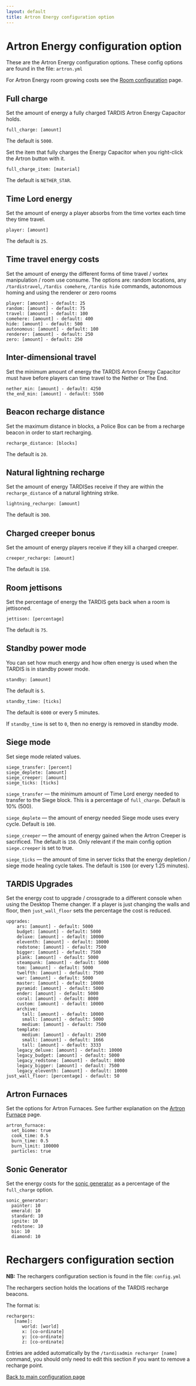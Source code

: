 ```yaml
---
layout: default
title: Artron Energy configuration option
---
```


# Artron Energy configuration option

These are the Artron Energy configuration options. These config options are found in the file: `artron.yml`

For Artron Energy room growing costs see the [Room configuration](configuration-rooms.html) page.

## Full charge

Set the amount of energy a fully charged TARDIS Artron Energy Capacitor holds.

    full_charge: [amount]

The default is `5000`.

Set the item that fully charges the Energy Capacitor when you right-click the Artron button with it.

    full_charge_item: [material]

The default is `NETHER_STAR`.

## Time Lord energy

Set the amount of energy a player absorbs from the time vortex each time they time travel.

    player: [amount]

The default is `25`.

## Time travel energy costs

Set the amount of energy the different forms of time travel / vortex manipulation / room use consume. The options are: random locations, any `/tardistravel`, `/tardis comehere`, `/tardis hide` commands, autonomous homing and using the renderer or zero rooms

    player: [amount] - default: 25
    random: [amount] - default: 75
    travel: [amount] - default: 100
    comehere: [amount] - default: 400
    hide: [amount] - default: 500
    autonomous: [amount] - default: 100
    renderer: [amount] - default: 250
    zero: [amount] - default: 250

## Inter-dimensional travel

Set the minimum amount of energy the TARDIS Artron Energy Capacitor must have before players can time travel to the Nether or The End.

    nether_min: [amount] - default: 4250
    the_end_min: [amount] - default: 5500

## Beacon recharge distance

Set the maximum distance in blocks, a Police Box can be from a recharge beacon in order to start recharging.

    recharge_distance: [blocks]

The default is `20`.

## Natural lightning recharge

Set the amount of energy TARDISes receive if they are within the `recharge_distance` of a natural lightning strike.

    lightning_recharge: [amount]

The default is `300`.

## Charged creeper bonus

Set the amount of energy players receive if they kill a charged creeper.

    creeper_recharge: [amount]

The default is `150`.

## Room jettisons

Set the percentage of energy the TARDIS gets back when a room is jettisoned.

    jettison: [percentage]

The default is `75`.

## Standby power mode

You can set how much energy and how often energy is used when the TARDIS is in standby power mode.

    standby: [amount]

The default is `5`.

    standby_time: [ticks]

The default is `6000` or every 5 minutes.

If `standby_time` is set to `0`, then no energy is removed in standby mode.

## Siege mode

Set siege mode related values.

    siege_transfer: [percent]
    siege_deplete: [amount]
    siege_creeper: [amount]
    siege_ticks: [ticks]

`siege_transfer` — the minimum amount of Time Lord energy needed to transfer to the Siege block. This is a percentage of `full_charge`. Default is 10% (500).

`siege_deplete` — the amount of energy needed Siege mode uses every cycle. Default is `100`.

`siege_creeper` — the amount of energy gained when the Artron Creeper is sacrificed. The default is `150`. Only relevant if the main config option `siege.creeper` is set to true.

`siege_ticks` — the amount of time in server ticks that the energy depletion / siege mode healing cycle takes. The default is `1500` (or every 1.25 minutes).

## TARDIS Upgrades

Set the energy cost to upgrade / crossgrade to a different console when using the Desktop Theme changer. If a player is just changing the walls and floor, then `just_wall_floor` sets the percentage the cost is reduced.

    upgrades:
        ars: [amount] - default: 5000
        budget: [amount] - default: 5000
        deluxe: [amount] - default: 10000
        eleventh: [amount] - default: 10000
        redstone: [amount] - default: 7500
        bigger: [amount] - default: 7500
        plank: [amount] - default: 5000
        steampunk: [amount] - default: 5000
        tom: [amount] - default: 5000
        twelfth: [amount] - default: 7500
        war: [amount] - default: 5000
        master: [amount] - default: 10000
        pyramid: [amount] - default: 5000
        ender: [amount] - default: 5000
        coral: [amount] - default: 8000
        custom: [amount] - default: 10000
        archive:
          tall: [amount] - default: 10000
          small: [amount] - default: 5000
          medium: [amount] - default: 7500
        template:
          medium: [amount] - default: 2500
          small: [amount] - default: 1666
          tall: [amount] - default: 3333
        legacy_deluxe: [amount] - default: 10000
        legacy_budget: [amount] - default: 5000
        legacy_redstone: [amount] - default: 8000
        legacy_bigger: [amount] - default: 7500
        legacy_eleventh: [amount] - default: 10000
    just_wall_floor: [percentage] - default: 50

## Artron Furnaces

Set the options for Artron Furnaces. See further explanation on the [Artron Furnace](artron-furnace.html) page.

    artron_furnace:
      set_biome: true
      cook_time: 0.5
      burn_time: 0.5
      burn_limit: 100000
      particles: true

## Sonic Generator

Set the energy costs for the [sonic generator](sonic-generator.html) as a percentage of the `full_charge` option.

    sonic_generator:
      painter: 10
      emerald: 10
      standard: 10
      ignite: 10
      redstone: 10
      bio: 10
      diamond: 10

# Rechargers configuration section

**NB:** The rechargers configuration section is found in the file: `config.yml`

The rechargers section holds the locations of the TARDIS recharge beacons.

The format is:

    rechargers:
       [name]:
          world: [world]
          x: [co-ordinate]
          y: [co-ordinate]
          z: [co-ordinate]

Entries are added automatically by the `/tardisadmin recharger [name]` command, you should only need to edit this section if you want to remove a recharge point.

[Back to main configuration page](configuration.html)

